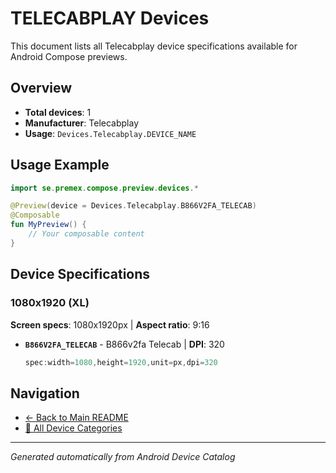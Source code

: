 # TELECABPLAY Devices

This document lists all Telecabplay device specifications available for Android Compose previews.

## Overview

- **Total devices**: 1
- **Manufacturer**: Telecabplay
- **Usage**: `Devices.Telecabplay.DEVICE_NAME`

## Usage Example

```kotlin
import se.premex.compose.preview.devices.*

@Preview(device = Devices.Telecabplay.B866V2FA_TELECAB)
@Composable
fun MyPreview() {
    // Your composable content
}
```

## Device Specifications

### 1080x1920 (XL)

**Screen specs**: 1080x1920px | **Aspect ratio**: 9:16

- **`B866V2FA_TELECAB`** - B866v2fa Telecab | **DPI**: 320
  ```kotlin
  spec:width=1080,height=1920,unit=px,dpi=320
  ```

## Navigation

- [← Back to Main README](../../README.md)
- [📱 All Device Categories](../README.md)

---
*Generated automatically from Android Device Catalog*
